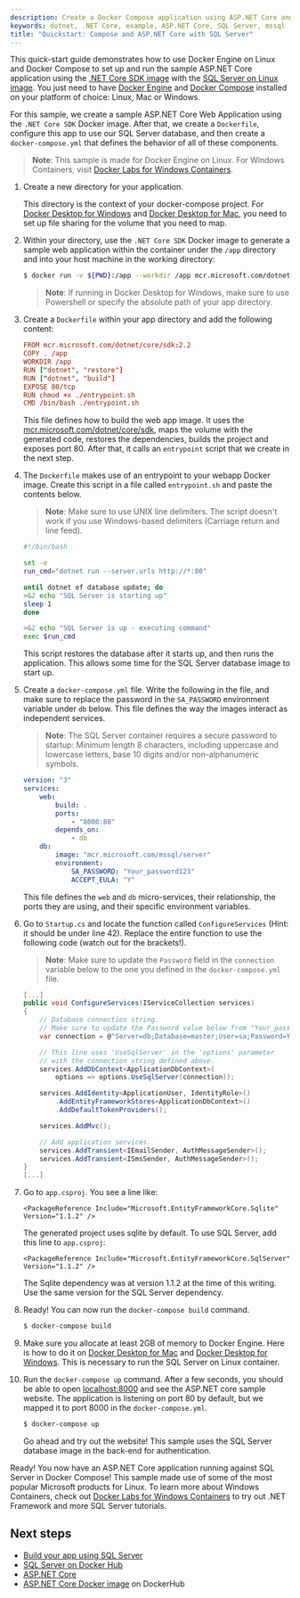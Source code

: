 ```yaml
---
description: Create a Docker Compose application using ASP.NET Core and SQL Server on Linux in Docker.
keywords: dotnet, .NET Core, example, ASP.NET Core, SQL Server, mssql
title: "Quickstart: Compose and ASP.NET Core with SQL Server"
---
```


This quick-start guide demonstrates how to use Docker Engine on Linux and Docker
Compose to set up and run the sample ASP.NET Core application using the
[.NET Core SDK image](https://hub.docker.com/_/microsoft-dotnet-core-sdk/)
with the
[SQL Server on Linux image](https://hub.docker.com/r/microsoft/mssql-server-linux/).
You just need to have [Docker Engine](/install/index.md)
and [Docker Compose](/compose/install/) installed on your
platform of choice: Linux, Mac or Windows.

For this sample, we create a sample ASP.NET Core Web Application using the
`.NET Core SDK` Docker image. After that, we create a `Dockerfile`,
configure this app to use our SQL Server database, and then create a
`docker-compose.yml` that defines the behavior of all of these components.

> **Note**: This sample is made for Docker Engine on Linux. For Windows
> Containers, visit
> [Docker Labs for Windows Containers](https://github.com/docker/labs/tree/master/windows).

1.  Create a new directory for your application.

    This directory is the context of your docker-compose project. For
    [Docker Desktop for Windows](/docker-for-windows/#/shared-drives) and
    [Docker Desktop for Mac](/docker-for-mac/#/file-sharing), you
    need to set up file sharing for the volume that you need to map.

1.  Within your directory, use the `.NET Core SDK` Docker image to generate a
    sample web application within the container under the `/app` directory and
    into your host machine in the working directory:

    ```bash
    $ docker run -v ${PWD}:/app --workdir /app mcr.microsoft.com/dotnet/core/sdk:2.2 dotnet new mvc --auth Individual
    ```

    > **Note**: If running in Docker Desktop for Windows, make sure to use Powershell
    or specify the absolute path of your app directory.

1.  Create a `Dockerfile` within your app directory and add the following content:

    ```conf
    FROM mcr.microsoft.com/dotnet/core/sdk:2.2
    COPY . /app
    WORKDIR /app
    RUN ["dotnet", "restore"]
    RUN ["dotnet", "build"]
    EXPOSE 80/tcp
    RUN chmod +x ./entrypoint.sh
    CMD /bin/bash ./entrypoint.sh
    ```

    This file defines how to build the web app image. It uses the
    [mcr.microsoft.com/dotnet/core/sdk](https://hub.docker.com/_/microsoft-dotnet-core-sdk/),
    maps the volume with the generated code, restores the dependencies, builds the
    project and exposes port 80. After that, it calls an `entrypoint` script
    that we create in the next step.

1.  The `Dockerfile` makes use of an entrypoint to your webapp Docker
    image. Create this script in a file called `entrypoint.sh` and paste the
    contents below.

    > **Note**: Make sure to use UNIX line delimiters. The script doesn't work if
    > you use Windows-based delimiters (Carriage return and line feed).

    ```bash
    #!/bin/bash

    set -e
    run_cmd="dotnet run --server.urls http://*:80"

    until dotnet ef database update; do
    >&2 echo "SQL Server is starting up"
    sleep 1
    done

    >&2 echo "SQL Server is up - executing command"
    exec $run_cmd
    ```

    This script restores the database after it starts up, and then runs
    the application. This allows some time for the SQL Server database image to
    start up.

1.  Create a `docker-compose.yml` file. Write the following in the file, and
    make sure to replace the password in the `SA_PASSWORD` environment variable
    under `db` below. This file defines the way the images interact as
    independent services.

    > **Note**: The SQL Server container requires a secure password to startup:
    > Minimum length 8 characters, including uppercase and lowercase letters,
    > base 10 digits and/or non-alphanumeric symbols.

    ```yaml
    version: "3"
    services:
        web:
            build: .
            ports:
                - "8000:80"
            depends_on:
                - db
        db:
            image: "mcr.microsoft.com/mssql/server"
            environment:
                SA_PASSWORD: "Your_password123"
                ACCEPT_EULA: "Y"
    ```

    This file defines the `web` and `db` micro-services, their relationship, the
    ports they are using, and their specific environment variables.

1.  Go to `Startup.cs` and locate the function called `ConfigureServices` (Hint:
    it should be under line 42). Replace the entire function to use the following
    code (watch out for the brackets!).

    > **Note**: Make sure to update the `Password` field in the `connection`
    > variable below to the one you defined in the `docker-compose.yml` file.

    ```csharp
    [...]
    public void ConfigureServices(IServiceCollection services)
    {
        // Database connection string.
        // Make sure to update the Password value below from "Your_password123" to your actual password.
        var connection = @"Server=db;Database=master;User=sa;Password=Your_password123;";

        // This line uses 'UseSqlServer' in the 'options' parameter
        // with the connection string defined above.
        services.AddDbContext<ApplicationDbContext>(
            options => options.UseSqlServer(connection));

        services.AddIdentity<ApplicationUser, IdentityRole>()
            .AddEntityFrameworkStores<ApplicationDbContext>()
            .AddDefaultTokenProviders();

        services.AddMvc();

        // Add application services.
        services.AddTransient<IEmailSender, AuthMessageSender>();
        services.AddTransient<ISmsSender, AuthMessageSender>();
    }
    [...]
    ```

1.  Go to `app.csproj`. You see a line like:

    ```
    <PackageReference Include="Microsoft.EntityFrameworkCore.Sqlite" Version="1.1.2" />
    ```

    The generated project uses sqlite by default. To use SQL Server, add this line to
    `app.csproj`:

    ```
    <PackageReference Include="Microsoft.EntityFrameworkCore.SqlServer" Version="1.1.2" />
    ```

    The Sqlite dependency was at version 1.1.2 at the time of this writing. Use the same
    version for the SQL Server dependency.

1.  Ready! You can now run the `docker-compose build` command.

    ```bash
    $ docker-compose build
    ```

1.  Make sure you allocate at least 2GB of memory to Docker Engine. Here is how
    to do it on
    [Docker Desktop for Mac](/docker-for-mac/#/advanced) and
    [Docker Desktop for Windows](/docker-for-windows/#/advanced).
    This is necessary to run the SQL Server on Linux container.

1.  Run the `docker-compose up` command. After a few seconds, you should be able
    to open [localhost:8000](http://localhost:8000) and see the ASP.NET core
    sample website. The application is listening on port 80 by default, but we
    mapped it to port 8000 in the `docker-compose.yml`.

    ```bash
    $ docker-compose up
    ```

    Go ahead and try out the website! This sample uses the SQL Server
    database image in the back-end for authentication.

Ready! You now have an ASP.NET Core application running against SQL Server in
Docker Compose! This sample made use of some of the most popular Microsoft
products for Linux. To learn more about Windows Containers, check out
[Docker Labs for Windows Containers](https://github.com/docker/labs/tree/master/windows)
to try out .NET Framework and more SQL Server tutorials.

## Next steps

- [Build your app using SQL Server](https://www.microsoft.com/en-us/sql-server/developer-get-started/?utm_medium=Referral&utm_source=docs.docker.com)
- [SQL Server on Docker Hub](https://hub.docker.com/r/microsoft/mssql-server/)
- [ASP.NET Core](https://www.asp.net/core)
- [ASP.NET Core Docker image](https://hub.docker.com/r/microsoft/aspnetcore/) on DockerHub

